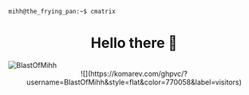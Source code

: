 

<!--
**BlastOfMihh/BlastOfMihh** is a ✨ _special_ ✨ repository because its `README.md` (this file) appears on your GitHub profile.

Here are some ideas to get you started:

- 🔭 I’m currently working on ...
- 🌱 I’m currently learning ...
- 👯 I’m looking to collaborate on ...
- 🤔 I’m looking for help with ...
- 💬 Ask me about ...
- 📫 How to reach me: ...
- 😄 Pronouns: ...
- ⚡ Fun fact: ...
-->

```console
mihh@the_frying_pan:~$ cmatrix
```

<h1 align="center"> Hello there 👋 </h1>

<center>
  
<img align="left" src="https://github-readme-stats.vercel.app/api/top-langs?username=BlastOfMihh&show_icons=true&theme=dark&locale=en&layout=compact" alt="BlastOfMihh" />
<br>
![](https://komarev.com/ghpvc/?username=BlastOfMihh&style=flat&color=770058&label=visitors)

</center>
